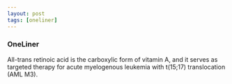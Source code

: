 ```yaml
---
layout: post
tags: [oneliner]
---
```



### OneLiner

All-trans retinoic acid is the carboxylic form of vitamin A, and it serves as targeted therapy for acute myelogenous leukemia with t(15;17) translocation (AML M3).
